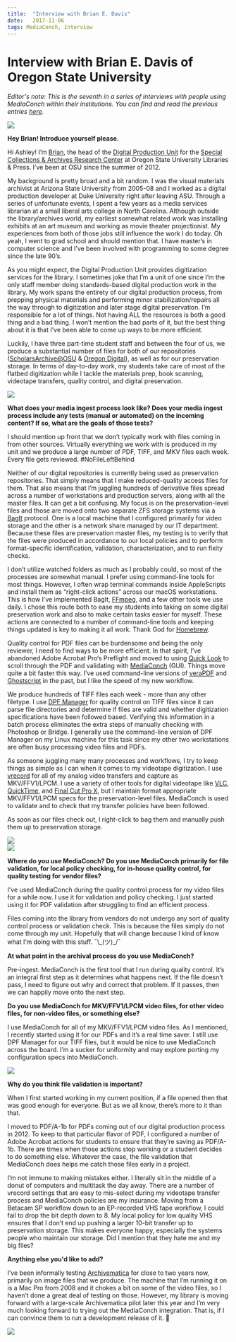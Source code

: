 ```yaml
---
title:  "Interview with Brian E. Davis"
date:   2017-11-06
tags: MediaConch, Interview
---
```


# Interview with Brian E. Davis of Oregon State University  

*Editor's note: This is the seventh in a series of interviews with people using MediaConch within their institutions. You can find and read the previous entries [here](https://mediaarea.net/MediaConch/blog.html).*  

![](/bundles/mediaconch/img/brian1.jpg)  

**Hey Brian! Introduce yourself please.**  

Hi Ashley! I’m [Brian](https://twitter.com/tvc15brian), the head of the [Digital Production Unit](https://twitter.com/OSUDigital) for the [Special Collections & Archives Research Center](http://scarc.library.oregonstate.edu) at Oregon State University Libraries & Press. I’ve been at OSU since the summer of 2012.

My background is pretty broad and a bit random. I was the visual materials archivist at Arizona State University from 2005-08 and I worked as a digital production developer at Duke University right after leaving ASU. Through a series of unfortunate events, I spent a few years as a media services librarian at a small liberal arts college in North Carolina. Although outside the library/archives world, my earliest somewhat related work was installing exhibits at an art museum and working as movie theater projectionist. My experiences from both of those jobs still influence the work I do today. Oh yeah, I went to grad school and should mention that. I have master’s in computer science and I’ve been involved with programming to some degree since the late 90’s.

As you might expect, the Digital Production Unit provides digitization services for the library. I sometimes joke that I’m a unit of one since I’m the only staff member doing standards-based digital production work in the library. My work spans the entirety of our digital production process, from prepping physical materials and performing minor stabilization/repairs all the way through to digitization and later stage digital preservation. I’m responsible for a lot of things. Not having ALL the resources is both a good thing and a bad thing. I won’t mention the bad parts of it, but the best thing about it is that I’ve been able to come up ways to be more efficient.

Luckily, I have three part-time student staff and between the four of us, we produce a substantial number of files for both of our repositories ([ScholarsArchive@OSU](https://ir.library.oregonstate.edu/xmlui/) & [Oregon Digital](https://oregondigital.org/catalog/)), as well as for our preservation storage. In terms of day-to-day work, my students take care of most of the flatbed digitization while I tackle the materials prep, book scanning, videotape transfers, quality control, and digital preservation.


![](/bundles/mediaconch/img/brian2.jpg)  


**What does your media ingest process look like? Does your media ingest process include any tests (manual or automated) on the incoming content? If so, what are the goals of those tests?**  

I should mention up front that we don’t typically work with files coming in from other sources. Virtually everything we work with is produced in my unit and we produce a large number of PDF, TIFF, and MKV files each week. Every file gets reviewed. #NoFileLeftBehind

Neither of our digital repositories is currently being used as preservation repositories. That simply means that I make reduced-quality access files for them. That also means that I’m juggling hundreds of derivative files spread across a number of workstations and production servers, along with all the master files. It can get a bit confusing. My focus is on the preservation-level files and those are moved onto two separate ZFS storage systems via a [BagIt](https://github.com/LibraryOfCongress/bagit-python) protocol. One is a local machine that I configured primarily for video storage and the other is a network share managed by our IT department. Because these files are preservation master files, my testing is to verify that the files were produced in accordance to our local policies and to perform format-specific identification, validation, characterization, and to run fixity checks.

I don’t utilize watched folders as much as I probably could, so most of the processes are somewhat manual. I prefer using command-line tools for most things. However, I often wrap terminal commands inside AppleScripts and install them as “right-click actions” across our macOS workstations. This is how I’ve implemented BagIt, [FFmpeg](https://ffmpeg.org/), and a few other tools we use daily. I chose this route both to ease my students into taking on some digital preservation work and also to make certain tasks easier for myself. These actions are connected to a number of command-line tools and keeping things updated is key to making it all work. Thank God for [Homebrew](https://brew.sh).

Quality control for PDF files can be burdensome and being the only reviewer, I need to find ways to be more efficient. In that spirit, I’ve abandoned Adobe Acrobat Pro‘s Preflight and moved to using [Quick Look](https://en.wikipedia.org/wiki/Quick_Look) to scroll through the PDF and validating with [MediaConch](https://mediaarea.net/MediaConch/) (GUI). Things move quite a bit faster this way. I’ve used command-line versions of [veraPDF](http://verapdf.org/) and [Ghostscript](https://www.ghostscript.com/) in the past, but I like the speed of my new workflow.

We produce hundreds of TIFF files each week - more than any other filetype. I use [DPF Manager](http://dpfmanager.org) for quality control on TIFF files since it can parse file directories and determine if files are valid and whether digitization specifications have been followed based. Verifying this information in a batch process eliminates the extra steps of manually checking with Photoshop or Bridge. I generally use the command-line version of DPF Manager on my Linux machine for this task since my other two workstations are often busy processing video files and PDFs.

As someone juggling many many processes and workflows, I try to keep things as simple as I can when it comes to my videotape digitization. I use [vrecord](https://github.com/amiaopensource/vrecord) for all of my analog video transfers and capture as MKV/FFV1/LPCM. I use a variety of other tools for digital videotape like [VLC](https://www.videolan.org/index.html), [QuickTime](https://support.apple.com/quicktime), and [Final Cut Pro X](https://www.apple.com/final-cut-pro/), but I maintain format appropriate MKV/FFV1/LPCM specs for the preservation-level files. MediaConch is used to validate and to check that my transfer policies have been followed.

As soon as our files check out, I right-click to bag them and manually push them up to preservation storage.

![](/bundles/mediaconch/img/macos_services1.jpg)  
![](/bundles/mediaconch/img/macos_services2.jpg)  

**Where do you use MediaConch? Do you use MediaConch primarily for file validation, for local policy checking, for in-house quality control, for quality testing for vendor files?**

I’ve used MediaConch during the quality control process for my video files for a while now. I use it for validation and policy checking. I just started using it for PDF validation after struggling to find an efficient process.

Files coming into the library from vendors do not undergo any sort of quality control process or validation check. This is because the files simply do not come through my unit. Hopefully that will change because I kind of know what I’m doing with this stuff. ¯\\\_(ツ)\_/¯

**At what point in the archival process do you use MediaConch?**

Pre-ingest. MediaConch is the first tool that I run during quality control. It’s an integral first step as it determines what happens next. If the file doesn’t pass, I need to figure out why and correct that problem. If it passes, then we can happily move onto the next step.

**Do you use MediaConch for MKV/FFV1/LPCM video files, for other video files, for non-video files, or something else?**

I use MediaConch for all of my MKV/FFV1/LPCM video files. As I mentioned, I recently started using it for our PDFs and it’s a real time saver. I still use DPF Manager for our TIFF files, but it would be nice to use MediaConch across the board. I’m a sucker for uniformity and may explore porting my configuration specs into MediaConch.

![](/bundles/mediaconch/img/mediaconch_pdfa.jpg)  

**Why do you think file validation is important?**

When I first started working in my current position, if a file opened then that was good enough for everyone. But as we all know, there’s more to it than that.

I moved to PDF/A-1b for PDFs coming out of our digital production process in 2012. To keep to that particular flavor of PDF, I configured a number of Adobe Acrobat actions for students to ensure that they’re saving as PDF/A-1b. There are times when those actions stop working or a student decides to do something else. Whatever the case, the file validation that MediaConch does helps me catch those files early in a project.

I’m not immune to making mistakes either. I literally sit in the middle of a donut of computers and multitask the day away. There are a number of vrecord settings that are easy to mis-select during my videotape transfer process and MediaConch policies are my insurance. Moving from a Betacam SP workflow down to an EP-recorded VHS tape workflow, I could fail to drop the bit depth down to 8. My local policy for low quality VHS ensures that I don’t end up pushing a larger 10-bit transfer up to preservation storage. This makes everyone happy, especially the systems people who maintain our storage. Did I mention that they hate me and my big files?

**Anything else you'd like to add?**

I’ve been informally testing [Archivematica](https://www.archivematica.org/en/) for close to two years now, primarily on image files that we produce. The machine that I’m running it on is a Mac Pro from 2008 and it chokes a bit on some of the video files, so I haven’t done a great deal of testing on those. However, my library is moving forward with a large-scale Archivematica pilot later this year and I’m very much looking forward to trying out the MediaConch integration. That is, if I can convince them to run a development release of it. 🙏

![](/bundles/mediaconch/img/mediaconch_fail.jpg)  
